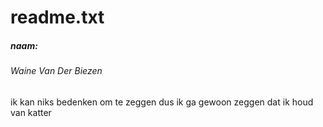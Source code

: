 # readme.txt
##### naam: 
###### Waine Van Der Biezen
ik kan niks bedenken om te zeggen dus ik ga gewoon zeggen dat ik houd van katter
